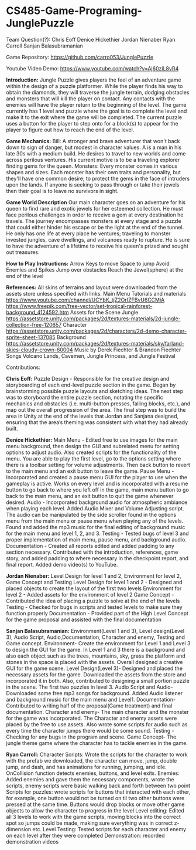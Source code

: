 # CS485-Game-Programing-JunglePuzzle
Team Question(?):
Chris Eoff
Denice Hickethier
Jordan Nienaber
Ryan Carroll
Sanjan Balasubramanian

Game Repository:
https://github.com/carro053/JunglePuzzle

Youtube Video Demo:
https://www.youtube.com/watch?v=Aj60ziL8vR4

**Introduction:**
Jungle Puzzle gives players the feel of an adventure game within the design of a puzzle platformer. While the player finds his way to obtain the diamonds, they will traverse the jungle terrain, dodging obstacles and monsters that will kill the player on contact. Any contacts with the enemies will have the player return to the beginning of the level. The game currently has 1 level and puzzle where the goal is to complete the level and make it to the exit where the game will be completed. The current puzzle uses a button for the player to step onto for a block(s) to appear for the player to figure out how to reach the end of the level.

**Game Mechanics:**
Bill: A stronger and brave adventurer that won't back down to sign of danger, but modest in character values. A is a man in his late 30s with a medium build. He desires to travel to new worlds and come across perilous ventures. His current motive is to be a traveling explorer finding gems for the queen.
Monsters: Every monster comes in various shapes and sizes. Each monster has their own traits and personality, but they'll have one common desire; to protect the gems in the face of intruders upon the lands. If anyone is seeking to pass through or take their jewels then their goal is to leave no survivors in sight.

**Game World Description**
Our main character goes on an adventure for his queen to find rare and exotic jewels for her esteemed collection. He must face perilous challenges in order to receive a gem at every destination he travels. The journey encompasses monsters at every stage and a puzzle that could either hinder his escape or be the light at the end of the tunnel. He only has one life at every place he ventures; traveling to monster invested jungles, cave dwellings, and volcanoes ready to rupture. He is sure to have the adventure of a lifetime to receive his queen's prized and sought out treasures.

**How to Play Instructions:**
Arrow Keys to move
Space to jump
Avoid Enemies and Spikes
Jump over obstacles
Reach the Jewel(sphere) at the end of the level

**References:**
All skins of terrains and layout were downloaded from the assets store unless specified with links.
Main Menu Tutorials and materials
https://www.youtube.com/channel/UCYbK_tjZ2OrIZFBvU6CCMiA
https://www.freepik.com/free-vector/set-tropical-rainforest-background_4124592.htm
Assets for the Scene
Jungle https://assetstore.unity.com/packages/2d/textures-materials/2d-jungle-collection-free-120657
Character
https://assetstore.unity.com/packages/2d/characters/2d-demo-character-sprite-sheet-137085
Background
https://assetstore.unity.com/packages/2d/textures-materials/sky/farland-skies-cloudy-crown-60004
Music by Derek Fiechter & Brandon Fiechter
Songs Volcano Lands, Cavemen, Jungle Princess, and Jungle Festival

Contributions:

**Chris Eoff:**
Puzzle Design - Responsible for the creative design and storyboarding of each end-level puzzle section in the game. Began by brainstorming possible puzzle layouts and sketching ideas. The next step was to storyboard the entire puzzle section, notating the specific mechanics and obstacles (i.e. multi-button presses, falling blocks, etc.), and map out the overall progression of the area. The final step was to build the area in Unity at the end of the levels that Jordan and Sanjana designed, ensuring that the area’s theming was consistent with what they had already built.

**Denice Hickethier:**
Main Menu - Edited free to use images for the main menu background, then design the GUI and subrelated menu for setting options to adjust audio. Also created scripts for the functionality of the menu. You are able to play the first level, go to the options setting where there is a toolbar setting for volume adjustments. Then back button to revert to the main menu and an exit button to leave the game. 
Pause Menu - Incorporated and created a pause menu GUI for the player to use when the gameplay is active. Works on every level and is incorporated with a resume button to go back to where you left off in the game, main menu button to go back to the main menu, and an exit button to quit the game whenever desired.
Audio - Incorporated background audio for atmospheric ambiance when playing each level. Added Audio Mixer and Volume Adjusting script. The audio can be manipulated by the side scroller found in the options menu from the main menu or pause menu when playing any of the levels. Found and added the mp3 music for the final editing of background music for the main menu and level 1, 2, and 3.
Testing - Tested bugs of level 3 and proper implementation of main menu, pause menu, and background audio.
Documentation - Created all reports edited and added padding to any section necessary. Contributed with the introduction, references, game story, and added padding to where necessary in the checkpoint report, and final report. Added demo video(s) to YouTube.

**Jordan Nienaber:**
Level Design for level 1 and 2, Environment for level 2, Game Concept and Testing
Level Design for level 1 and 2 - Designed and placed objects to create the layout of the first two levels
Environment for level 2 - Added assets for the environment of level 2
Game Concept -Contributed the idea of placing a puzzle to solve at the end of the levels
Testing - Checked for bugs in scripts and tested levels to make sure they function properly
Documentation - Provided part of the High Level Concept for the game proposal and assisted with the final documentation

**Sanjan Balasubramanian:**
Environment(Level 1 and 3), Level design(Level 3), Audio Script, Audio,Documentation, Character and enemy, Testing and Game concept. 
Environment-  Create the environment for Level 1 and Level 3  to design the GUI for the game. In Level 1 and 3 there is a background and also each object such as the trees, mountains, sky, grass the platform and stones in the space is placed with the assets. Overall designed a creative GUI for the game scene.
Level Design(Level 3)- Designed and placed the necessary assets for the game. Downloaded the assets from the store and incorporated it in both. Also, contributed to designing a small portion puzzle in the scene. The first two puzzles in level 3.
Audio Script and Audio- Downloaded some free mp3 songs for background. Added Audio listener and background music for the main menu and Level1. 
Documentation- Contributed to writing half of the proposal(Game treatment) and final documentation.
Character and enemy-  The main character and the monster for the game was incorporated. The Character and enemy assets were placed by the free to use assets. 
Also wrote some scripts for audio such as every time the character jumps there would be some sound.
Testing -  Checking for any bugs in the program and scene.
Game Concept- The jungle theme game where the character has to tackle enemies in the game.

**Ryan Carroll:** 
Character Scripts: Wrote the scripts for the character to work with the prefab we downloaded, the character can move, jump, double jump, and dash, and has animations for running, jumping, and idle. OnCollision function detects enemies, buttons, and level exits.
Enemies: Added enemies and gave them the necessary components, wrote the scripts, enemy scripts were basic walking back and forth between two point
Scripts for puzzles: wrote scripts for buttons that interacted with each other, for example, one button would not be turned on til two other buttons were pressed at the same time. Buttons would drop blocks or move other game objects to allow the character to progress in the level
Level editing: Edited all 3 levels to work with the game scripts, moving blocks into the correct spot so jumps could be made, making sure everything was in correct z-dimension etc. 
Level Testing: Tested scripts for each character and enemy on each level after they were completed
Demonstration: recorded demonstration videos

